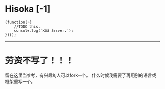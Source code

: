 Hisoka [-1]
===========

    (function(){
        //TODO this.
        console.log('XSS Server.');
    })();


-------------------------------------

劳资不写了！！！
================

留在这里当参考，有兴趣的人可以fork一个。
什么时候我需要了再用别的语言或框架重写一个。
